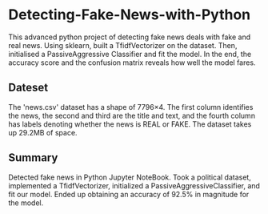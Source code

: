 # Detecting-Fake-News-with-Python
This advanced python project of detecting fake news deals with fake and real news. Using sklearn, built a TfidfVectorizer on the dataset. Then, initialised a PassiveAggressive Classifier and fit the model. In the end, the accuracy score and the confusion matrix reveals how well the model fares.

## Dateset
The 'news.csv' dataset has a shape of 7796×4. The first column identifies the news, the second and third are the title and text, and the fourth column has labels denoting whether the news is REAL or FAKE. The dataset takes up 29.2MB of space.


## Summary
Detected fake news in Python Jupyter NoteBook. Took a political dataset, implemented a TfidfVectorizer, initialized a PassiveAggressiveClassifier, and fit our model. Ended up obtaining an accuracy of 92.5% in magnitude for the model.
